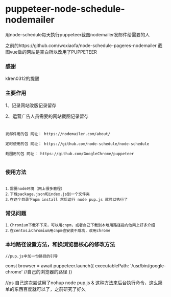 # puppeteer-node-schedule-nodemailer
用node-schedule每天执行puppeteer截图nodemailer发邮件给需要的人

之前的https://github.com/woxiaofa/node-schedule-pageres-nodemailer
截图vue做的网站是空白所以改用了PUPPETEER

### 感谢
klren0312的提醒

### 主要作用

1、记录网站改版记录留存

2、运营广告人员需要的网站截图记录留存






### 
```

发邮件用的包 网址： https://nodemailer.com/about/
 
定时使用的包 网址： https://github.com/node-schedule/node-schedule
 
截图用的包 网址： https://github.com/GoogleChrome/puppeteer


```

### 使用方法

```

1.需要node环境（网上很多教程）
2.下载package.json和index.js到一个文件夹
3.在这个目录下npm install 然后运行 node pup.js 就可以执行了
```
### 常见问题
```
1.Chromium下载不下来，可以用cnpm，或者自己下载到本地用路径指向他网上好多介绍
2.在centos上Chromium用cnpm也安装不成功，改用chrome
```
### 本地路径设置方法，和换浏览器核心的修改方法

```
//pup.js中加一句路径的引导

```
const browser = await puppeteer.launch({
      executablePath: '/usr/bin/google-chrome' //自己的浏览器的路径
      })


//ps 自己这次尝试用了nohup node pup.js & 这种方法来后台执行命令，这么简单的东西百度就可以了，之前研究了好久 

